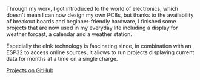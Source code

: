 Through my work, I got introduced to the world of electronics, which doesn't mean I can now design my own PCBs, but thanks to the availability of breakout boards and beginner-friendly hardware, I finished some projects that are now used in my everyday life including a display for weather forcast, a calendar and a weather station.

Especially the eInk technology is fascinating since, in combination with an ESP32 to access online sources, it allows to run projects displaying current data for months at a time on a single charge.

<div id="electronics-content">
  <div>
    <a href="https://github.com/SeBassTian23/" class="btn btn-sm btn-outline-secondary external-link" target="_blank" 
    rel="noreferrer">Projects on GitHub</a>
  </div>
  <div id="weather-plugin"></div>
</div>